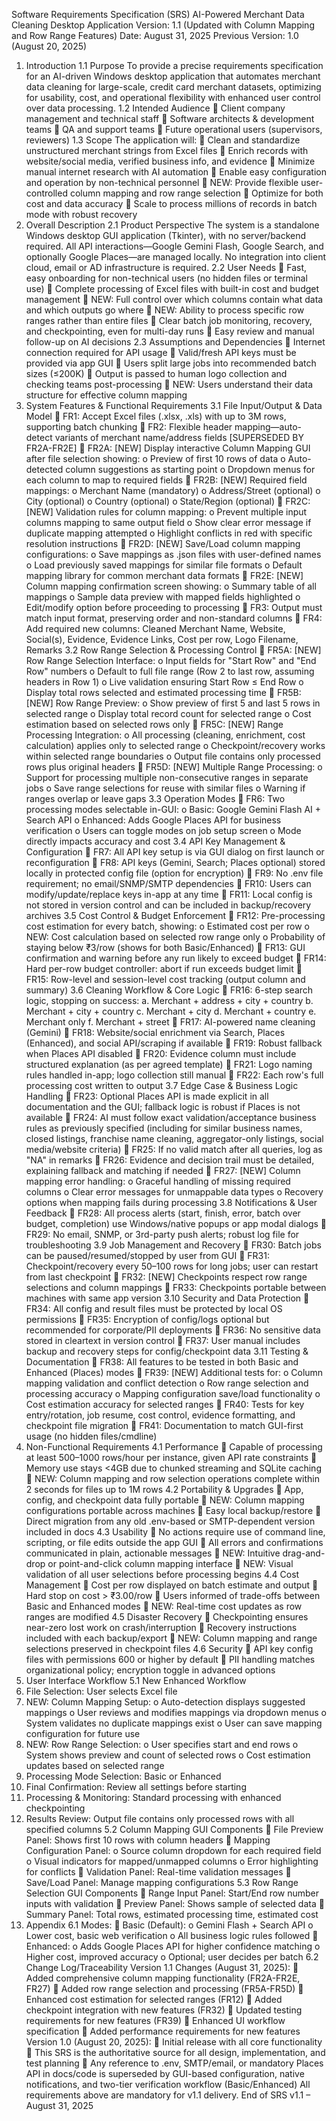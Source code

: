 Software Requirements Specification (SRS) 
AI-Powered Merchant Data Cleaning Desktop Application 
Version: 1.1 (Updated with Column Mapping and Row Range Features) 
Date: August 31, 2025 
Previous Version: 1.0 (August 20, 2025) 
1. Introduction 
1.1 Purpose 
To provide a precise requirements specification for an AI-driven Windows desktop application that automates 
merchant data cleaning for large-scale, credit card merchant datasets, optimizing for usability, cost, and 
operational flexibility with enhanced user control over data processing. 
1.2 Intended Audience 
 Client company management and technical staff 
 Software architects & development teams 
 QA and support teams 
 Future operational users (supervisors, reviewers) 
1.3 Scope 
The application will: 
 Clean and standardize unstructured merchant strings from Excel files 
 Enrich records with website/social media, verified business info, and evidence 
 Minimize manual internet research with AI automation 
 Enable easy configuration and operation by non-technical personnel 
 NEW: Provide flexible user-controlled column mapping and row range selection 
 Optimize for both cost and data accuracy 
 Scale to process millions of records in batch mode with robust recovery 
2. Overall Description 
2.1 Product Perspective 
The system is a standalone Windows desktop GUI application (Tkinter), with no server/backend required. All 
API interactions—Google Gemini Flash, Google Search, and optionally Google Places—are managed locally. 
No integration into client cloud, email or AD infrastructure is required. 
2.2 User Needs 
 Fast, easy onboarding for non-technical users (no hidden files or terminal use) 
 Complete processing of Excel files with built-in cost and budget management 
 NEW: Full control over which columns contain what data and which outputs go where 
 NEW: Ability to process specific row ranges rather than entire files 
 Clear batch job monitoring, recovery, and checkpointing, even for multi-day runs 
 Easy review and manual follow-up on AI decisions 
2.3 Assumptions and Dependencies 
 Internet connection required for API usage 
 Valid/fresh API keys must be provided via app GUI 
 Users split large jobs into recommended batch sizes (≤200K) 
 Output is passed to human logo collection and checking teams post-processing 
 NEW: Users understand their data structure for effective column mapping 
3. System Features & Functional Requirements 
3.1 File Input/Output & Data Model 
 FR1: Accept Excel files (.xlsx, .xls) with up to 3M rows, supporting batch chunking 
 FR2: Flexible header mapping—auto-detect variants of merchant name/address fields [SUPERSEDED 
BY FR2A-FR2E] 
 FR2A: [NEW] Display interactive Column Mapping GUI after file selection showing: 
o Preview of first 10 rows of data 
o Auto-detected column suggestions as starting point 
o Dropdown menus for each column to map to required fields 
 FR2B: [NEW] Required field mappings: 
o Merchant Name (mandatory) 
o Address/Street (optional) 
o City (optional) 
o Country (optional) 
o State/Region (optional) 
 FR2C: [NEW] Validation rules for column mapping: 
o Prevent multiple input columns mapping to same output field 
o Show clear error message if duplicate mapping attempted 
o Highlight conflicts in red with specific resolution instructions 
 FR2D: [NEW] Save/Load column mapping configurations: 
o Save mappings as .json files with user-defined names 
o Load previously saved mappings for similar file formats 
o Default mapping library for common merchant data formats 
 FR2E: [NEW] Column mapping confirmation screen showing: 
o Summary table of all mappings 
o Sample data preview with mapped fields highlighted 
o Edit/modify option before proceeding to processing 
 FR3: Output must match input format, preserving order and non-standard columns 
 FR4: Add required new columns: Cleaned Merchant Name, Website, Social(s), Evidence, Evidence 
Links, Cost per row, Logo Filename, Remarks 
3.2 Row Range Selection & Processing Control 
 FR5A: [NEW] Row Range Selection Interface: 
o Input fields for "Start Row" and "End Row" numbers 
o Default to full file range (Row 2 to last row, assuming headers in Row 1) 
o Live validation ensuring Start Row ≤ End Row 
o Display total rows selected and estimated processing time 
 FR5B: [NEW] Row Range Preview: 
o Show preview of first 5 and last 5 rows in selected range 
o Display total record count for selected range 
o Cost estimation based on selected rows only 
 FR5C: [NEW] Range Processing Integration: 
o All processing (cleaning, enrichment, cost calculation) applies only to selected range 
o Checkpoint/recovery works within selected range boundaries 
o Output file contains only processed rows plus original headers 
 FR5D: [NEW] Multiple Range Processing: 
o Support for processing multiple non-consecutive ranges in separate jobs 
o Save range selections for reuse with similar files 
o Warning if ranges overlap or leave gaps 
3.3 Operation Modes 
 FR6: Two processing modes selectable in-GUI: 
o Basic: Google Gemini Flash AI + Search API 
o Enhanced: Adds Google Places API for business verification 
o Users can toggle modes on job setup screen 
o Mode directly impacts accuracy and cost 
3.4 API Key Management & Configuration 
 FR7: All API key setup is via GUI dialog on first launch or reconfiguration 
 FR8: API keys (Gemini, Search; Places optional) stored locally in protected config file (option for 
encryption) 
 FR9: No .env file requirement; no email/SNMP/SMTP dependencies 
 FR10: Users can modify/update/replace keys in-app at any time 
 FR11: Local config is not stored in version control and can be included in backup/recovery archives 
3.5 Cost Control & Budget Enforcement 
 FR12: Pre-processing cost estimation for every batch, showing: 
o Estimated cost per row 
o NEW: Cost calculation based on selected row range only 
o Probability of staying below ₹3/row (shows for both Basic/Enhanced) 
 FR13: GUI confirmation and warning before any run likely to exceed budget 
 FR14: Hard per-row budget controller: abort if run exceeds budget limit 
 FR15: Row-level and session-level cost tracking (output column and summary) 
3.6 Cleaning Workflow & Core Logic 
 FR16: 6-step search logic, stopping on success: 
a. Merchant + address + city + country 
b. Merchant + city + country 
c. Merchant + city 
d. Merchant + country 
e. Merchant only 
f. Merchant + street 
 FR17: AI-powered name cleaning (Gemini) 
 FR18: Website/social enrichment via Search, Places (Enhanced), and social API/scraping if available 
 FR19: Robust fallback when Places API disabled 
 FR20: Evidence column must include structured explanation (as per agreed template) 
 FR21: Logo naming rules handled in-app; logo collection still manual 
 FR22: Each row's full processing cost written to output 
3.7 Edge Case & Business Logic Handling 
 FR23: Optional Places API is made explicit in all documentation and the GUI; fallback logic is robust if 
Places is not available 
 FR24: AI must follow exact validation/acceptance business rules as previously specified (including for 
similar business names, closed listings, franchise name cleaning, aggregator-only listings, social 
media/website criteria) 
 FR25: If no valid match after all queries, log as "NA" in remarks 
 FR26: Evidence and decision trail must be detailed, explaining fallback and matching if needed 
 FR27: [NEW] Column mapping error handling: 
o Graceful handling of missing required columns 
o Clear error messages for unmappable data types 
o Recovery options when mapping fails during processing 
3.8 Notifications & User Feedback 
 FR28: All process alerts (start, finish, error, batch over budget, completion) use Windows/native popups 
or app modal dialogs 
 FR29: No email, SNMP, or 3rd-party push alerts; robust log file for troubleshooting 
3.9 Job Management and Recovery 
 FR30: Batch jobs can be paused/resumed/stopped by user from GUI 
 FR31: Checkpoint/recovery every 50–100 rows for long jobs; user can restart from last checkpoint 
 FR32: [NEW] Checkpoints respect row range selections and column mappings 
 FR33: Checkpoints portable between machines with same app version 
3.10 Security and Data Protection 
 FR34: All config and result files must be protected by local OS permissions 
 FR35: Encryption of config/logs optional but recommended for corporate/PII deployments 
 FR36: No sensitive data stored in cleartext in version control 
 FR37: User manual includes backup and recovery steps for config/checkpoint data 
3.11 Testing & Documentation 
 FR38: All features to be tested in both Basic and Enhanced (Places) modes 
 FR39: [NEW] Additional tests for: 
o Column mapping validation and conflict detection 
o Row range selection and processing accuracy 
o Mapping configuration save/load functionality 
o Cost estimation accuracy for selected ranges 
 FR40: Tests for key entry/rotation, job resume, cost control, evidence formatting, and checkpoint file 
migration 
 FR41: Documentation to match GUI-first usage (no hidden files/cmdline) 
4. Non-Functional Requirements 
4.1 Performance 
 Capable of processing at least 500–1000 rows/hour per instance, given API rate constraints 
 Memory use stays <4GB due to chunked streaming and SQLite caching 
 NEW: Column mapping and row selection operations complete within 2 seconds for files up to 1M rows 
4.2 Portability & Upgrades 
 App, config, and checkpoint data fully portable 
 NEW: Column mapping configurations portable across machines 
 Easy local backup/restore 
 Direct migration from any old .env-based or SMTP-dependent version included in docs 
4.3 Usability 
 No actions require use of command line, scripting, or file edits outside the app GUI 
 All errors and confirmations communicated in plain, actionable messages 
 NEW: Intuitive drag-and-drop or point-and-click column mapping interface 
 NEW: Visual validation of all user selections before processing begins 
4.4 Cost Management 
 Cost per row displayed on batch estimate and output 
 Hard stop on cost > ₹3.00/row 
 Users informed of trade-offs between Basic and Enhanced modes 
 NEW: Real-time cost updates as row ranges are modified 
4.5 Disaster Recovery 
 Checkpointing ensures near-zero lost work on crash/interruption 
 Recovery instructions included with each backup/export 
 NEW: Column mapping and range selections preserved in checkpoint files 
4.6 Security 
 API key config files with permissions 600 or higher by default 
 PII handling matches organizational policy; encryption toggle in advanced options 
5. User Interface Workflow 
5.1 New Enhanced Workflow 
1. File Selection: User selects Excel file 
2. NEW: Column Mapping Setup: 
o Auto-detection displays suggested mappings 
o User reviews and modifies mappings via dropdown menus 
o System validates no duplicate mappings exist 
o User can save mapping configuration for future use 
3. NEW: Row Range Selection: 
o User specifies start and end rows 
o System shows preview and count of selected rows 
o Cost estimation updates based on selected range 
4. Processing Mode Selection: Basic or Enhanced 
5. Final Confirmation: Review all settings before starting 
6. Processing & Monitoring: Standard processing with enhanced checkpointing 
7. Results Review: Output file contains only processed rows with all specified columns 
5.2 Column Mapping GUI Components 
 File Preview Panel: Shows first 10 rows with column headers 
 Mapping Configuration Panel: 
o Source column dropdown for each required field 
o Visual indicators for mapped/unmapped columns 
o Error highlighting for conflicts 
 Validation Panel: Real-time validation messages 
 Save/Load Panel: Manage mapping configurations 
5.3 Row Range Selection GUI Components 
 Range Input Panel: Start/End row number inputs with validation 
 Preview Panel: Shows sample of selected data 
 Summary Panel: Total rows, estimated processing time, estimated cost 
6. Appendix 
6.1 Modes: 
 Basic (Default): 
o Gemini Flash + Search API 
o Lower cost, basic web verification 
o All business logic rules followed 
 Enhanced: 
o Adds Google Places API for higher confidence matching 
o Higher cost, improved accuracy 
o Optional; user decides per batch 
6.2 Change Log/Traceability 
Version 1.1 Changes (August 31, 2025): 
 Added comprehensive column mapping functionality (FR2A-FR2E, FR27) 
 Added row range selection and processing (FR5A-FR5D) 
 Enhanced cost estimation for selected ranges (FR12) 
 Added checkpoint integration with new features (FR32) 
 Updated testing requirements for new features (FR39) 
 Enhanced UI workflow specification 
 Added performance requirements for new features 
Version 1.0 (August 20, 2025): 
 Initial release with all core functionality 
 This SRS is the authoritative source for all design, implementation, and test planning 
 Any reference to .env, SMTP/email, or mandatory Places API in docs/code is superseded by GUI-based 
configuration, native notifications, and two-tier verification workflow (Basic/Enhanced) 
All requirements above are mandatory for v1.1 delivery. 
End of SRS v1.1 – August 31, 2025
